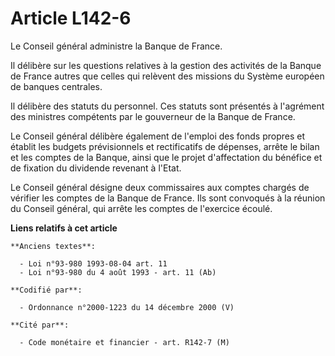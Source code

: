 # Article L142-6

Le Conseil général administre la Banque de France.

Il délibère sur les questions relatives à la gestion des activités de la Banque de France autres que celles qui relèvent des
missions du Système européen de banques centrales.

Il délibère des statuts du personnel. Ces statuts sont présentés à l'agrément des ministres compétents par le gouverneur de
la Banque de France.

Le Conseil général délibère également de l'emploi des fonds propres et établit les budgets prévisionnels et rectificatifs de
dépenses, arrête le bilan et les comptes de la Banque, ainsi que le projet d'affectation du bénéfice et de fixation du
dividende revenant à l'Etat.

Le Conseil général désigne deux commissaires aux comptes chargés de vérifier les comptes de la Banque de France. Ils sont
convoqués à la réunion du Conseil général, qui arrête les comptes de l'exercice écoulé.

**Liens relatifs à cet article**

	**Anciens textes**:

	  - Loi n°93-980 1993-08-04 art. 11
	  - Loi n°93-980 du 4 août 1993 - art. 11 (Ab)

	**Codifié par**:

	  - Ordonnance n°2000-1223 du 14 décembre 2000 (V)

	**Cité par**:

	  - Code monétaire et financier - art. R142-7 (M)
